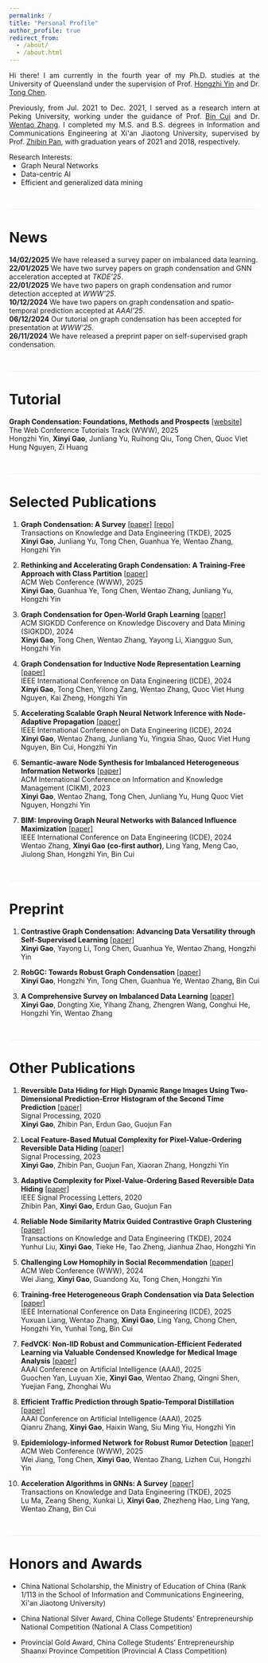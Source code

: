 ```yaml
---
permalink: /
title: "Personal Profile"
author_profile: true
redirect_from: 
  - /about/
  - /about.html
---
```



<p style="text-align: justify;">
Hi there! I am currently in the fourth year of my Ph.D. studies at the University of Queensland under the supervision of Prof. <a href="https://sites.google.com/view/hongzhi-yin/home">Hongzhi Yin</a> and Dr. <a href="https://researchers.uq.edu.au/researcher/27868">Tong Chen</a>.  
</p>

<p style="text-align: justify;">
Previously, from Jul. 2021 to Dec. 2021, I served as a research intern at Peking University, working under the guidance of Prof. <a href="https://cuibinpku.github.io/">Bin Cui</a> and Dr. <a href="https://zwt233.github.io/">Wentao Zhang</a>. I completed my M.S. and B.S. degrees in Information and Communications Engineering at Xi'an Jiaotong University, supervised by Prof. <a href="https://www.researchgate.net/profile/Zhibin-Pan-2">Zhibin Pan</a>, with graduation years of 2021 and 2018, respectively.
</p>


<p style="margin: 0;">Research Interests:</p>

<ul style="margin: 0;">
<li style="margin: 0;"> Graph Neural Networks </li>
<li style="margin: 0;"> Data-centric AI </li>
<li > Efficient and generalized data mining </li>
</ul>

  
<!-- **Email**: xinyi.gao AT uq.edu.au  -->




<div style="margin-top: 45px; margin-bottom: 25px; border-top: 1px solid #f0f0f0;"></div>

# News

**14/02/2025**  We have released a survey paper on imbalanced data learning.  
**22/01/2025**  We have two survey papers on graph condensation and GNN acceleration accepted at *TKDE'25*.  
**22/01/2025**  We have two papers on graph condensation and rumor detection accepted at *WWW'25*.  
**10/12/2024**  We have two papers on graph condensation and spatio-temporal prediction accepted at *AAAI'25*.  
**06/12/2024**  Our tutorial on graph condensation has been accepted for presentation at *WWW'25*.  
**26/11/2024**  We have released a preprint paper on self-supervised graph condensation.  

<div style="margin-top: 45px; margin-bottom: 25px; border-top: 1px solid #f0f0f0;"></div>



Tutorial
======
**Graph Condensation: Foundations, Methods and Prospects** [[website]](https://xygaog.github.io/WWW25tut/)  
The Web Conference Tutorials Track (WWW), 2025  
Hongzhi Yin, **Xinyi Gao**, Junliang Yu, Ruihong Qiu, Tong Chen, Quoc Viet Hung Nguyen, Zi Huang  


<div style="margin-top: 45px; margin-bottom: 25px; border-top: 1px solid #f0f0f0;"></div>



Selected Publications
======

1. **Graph Condensation: A Survey** [[paper]](https://arxiv.org/abs/2401.11720) [[repo]](https://github.com/XYGaoG/Graph-Condensation-Papers)  
Transactions on Knowledge and Data Engineering (TKDE), 2025  
**Xinyi Gao**, Junliang Yu, Tong Chen, Guanhua Ye, Wentao Zhang, Hongzhi Yin

1. **Rethinking and Accelerating Graph Condensation: A Training-Free Approach with Class Partition** [[paper]](https://arxiv.org/abs/2405.13707)  
ACM Web Conference (WWW), 2025  
**Xinyi Gao**, Guanhua Ye, Tong Chen, Wentao Zhang, Junliang Yu, Hongzhi Yin  


1. **Graph Condensation for Open-World Graph Learning** [[paper]](https://arxiv.org/abs/2405.17003)  
ACM SIGKDD Conference on Knowledge Discovery and Data Mining (SIGKDD), 2024  
**Xinyi Gao**, Tong Chen, Wentao Zhang, Yayong Li, Xiangguo Sun, Hongzhi Yin

1. **Graph Condensation for Inductive Node Representation Learning** [[paper]](https://arxiv.org/abs/2307.15967)  
IEEE International Conference on Data Engineering (ICDE), 2024  
**Xinyi Gao**, Tong Chen, Yilong Zang, Wentao Zhang, Quoc Viet Hung Nguyen, Kai Zheng, Hongzhi Yin

1. **Accelerating Scalable Graph Neural Network Inference with Node-Adaptive Propagation** [[paper]](https://arxiv.org/abs/2310.10998)    
IEEE International Conference on Data Engineering (ICDE), 2024  
**Xinyi Gao**, Wentao Zhang, Junliang Yu, Yingxia Shao, Quoc Viet Hung Nguyen, Bin Cui, Hongzhi Yin

1. **Semantic-aware Node Synthesis for Imbalanced Heterogeneous Information Networks** [[paper]](https://arxiv.org/abs/2302.14061)  
ACM International Conference on Information and Knowledge Management (CIKM), 2023  
**Xinyi Gao**, Wentao Zhang, Tong Chen, Junliang Yu, Hung Quoc Viet Nguyen, Hongzhi Yin


1. **BIM: Improving Graph Neural Networks with Balanced Influence Maximization** [[paper]](https://ieeexplore.ieee.org/document/10597992)  
IEEE International Conference on Data Engineering (ICDE), 2024  
Wentao Zhang, **Xinyi Gao** **(co-first author)**, Ling Yang, Meng Cao, Jiulong Shan, Hongzhi Yin, Bin Cui



<div style="margin-top: 45px; margin-bottom: 25px; border-top: 1px solid #f0f0f0;"></div>

Preprint
======


1. **Contrastive Graph Condensation: Advancing Data Versatility through Self-Supervised Learning** [[paper]](https://arxiv.org/abs/2411.17063)  
**Xinyi Gao**, Yayong Li, Tong Chen, Guanhua Ye, Wentao Zhang, Hongzhi Yin

1. **RobGC: Towards Robust Graph Condensation** [[paper]](https://arxiv.org/abs/2406.13200)  
**Xinyi Gao**, Hongzhi Yin, Tong Chen, Guanhua Ye, Wentao Zhang, Bin Cui

1. **A Comprehensive Survey on Imbalanced Data Learning** [[paper]](https://arxiv.org/abs/2502.08960)  
**Xinyi Gao**, Dongting Xie, Yihang Zhang, Zhengren Wang, Conghui He, Hongzhi Yin, Wentao Zhang

<div style="margin-top: 45px; margin-bottom: 25px; border-top: 1px solid #f0f0f0;"></div>



Other Publications
======

1. **Reversible Data Hiding for High Dynamic Range Images Using Two-Dimensional Prediction-Error Histogram of the Second Time Prediction** [[paper]](https://www.sciencedirect.com/science/article/pii/S0165168420301225)  
Signal Processing, 2020  
**Xinyi Gao**, Zhibin Pan, Erdun Gao, Guojun Fan

1. **Local Feature-Based Mutual Complexity for Pixel-Value-Ordering Reversible Data Hiding** [[paper]](https://www.sciencedirect.com/science/article/pii/S0165168422003723)  
Signal Processing, 2023  
**Xinyi Gao**, Zhibin Pan, Guojun Fan, Xiaoran Zhang, Hongzhi Yin

1. **Adaptive Complexity for Pixel-Value-Ordering Based Reversible Data Hiding** [[paper]](https://ieeexplore.ieee.org/document/9098041)  
IEEE Signal Processing Letters, 2020  
Zhibin Pan, **Xinyi Gao**, Erdun Gao, Guojun Fan

1. **Reliable Node Similarity Matrix Guided Contrastive Graph Clustering** [[paper]](https://arxiv.org/abs/2408.03765)  
Transactions on Knowledge and Data Engineering (TKDE), 2024  
Yunhui Liu, **Xinyi Gao**, Tieke He, Tao Zheng, Jianhua Zhao, Hongzhi Yin

1. **Challenging Low Homophily in Social Recommendation** [[paper]](https://dl.acm.org/doi/abs/10.1145/3589334.3645460)  
ACM Web Conference (WWW), 2024  
Wei Jiang, **Xinyi Gao**, Guandong Xu, Tong Chen, Hongzhi Yin

1. **Training-free Heterogeneous Graph Condensation via Data Selection** [[paper]](https://arxiv.org/abs/2412.16250)  
IEEE International Conference on Data Engineering (ICDE), 2025  
Yuxuan Liang, Wentao Zhang, **Xinyi Gao**, Ling Yang, Chong Chen, Hongzhi Yin, Yunhai Tong, Bin Cui

1. **FedVCK: Non-IID Robust and Communication-Efficient Federated Learning via Valuable Condensed Knowledge for Medical Image Analysis** [[paper]](https://arxiv.org/abs/2412.18557)  
AAAI Conference on Artificial Intelligence (AAAI), 2025  
Guochen Yan, Luyuan Xie, **Xinyi Gao**, Wentao Zhang, Qingni Shen, Yuejian Fang, Zhonghai Wu  

1. **Efficient Traffic Prediction through Spatio-Temporal Distillation** [[paper]](https://arxiv.org/abs/2501.10459)  
AAAI Conference on Artificial Intelligence (AAAI), 2025  
Qianru Zhang, **Xinyi Gao**, Haixin Wang, Siu Ming Yiu, Hongzhi Yin  

1. **Epidemiology-informed Network for Robust Rumor Detection** [[paper]](https://arxiv.org/abs/2411.12949)  
ACM Web Conference (WWW), 2025  
Wei Jiang, Tong Chen, **Xinyi Gao**, Wentao Zhang, Lizhen Cui, Hongzhi Yin  

1. **Acceleration Algorithms in GNNs: A Survey** [[paper]](https://arxiv.org/abs/2405.04114)  
Transactions on Knowledge and Data Engineering (TKDE), 2025  
Lu Ma, Zeang Sheng, Xunkai Li, **Xinyi Gao**, Zhezheng Hao, Ling Yang, Wentao Zhang, Bin Cui  


<div style="margin-top: 45px; margin-bottom: 25px; border-top: 1px solid #f0f0f0;"></div>


Honors and Awards
======
* China National Scholarship, the Ministry of Education of China 
(Rank 1/113 in the School of Information and Communications Engineering, Xi'an Jiaotong University)

* China National Silver Award, China College Students’ Entrepreneurship National Competition
(National A Class Competition)

* Provincial Gold Award, China College Students’ Entrepreneurship Shaanxi Province
Competition (Provincial A Class Competition)






<!-- Academic Experiences
======

**[2022.01-Present]** The University of Queensland (UQ), Ph.D. student. Supervisor: Prof. Hongzhi Yin

**[2021.06-2021.12]** Peking University (PKU), Research Intern. Supervisors: Prof. Bin Cui and Dr. Wentao Zhang

**[2018.06-2021.06]** Xi'an Jiaotong University (XJTU), M.S. in Information and Communications Engineering. Supervisor: Prof. Zhibin Pan

**[2014.09-2018.06]** Xi'an Jiaotong University (XJTU), B.S. in Information and Communications Engineering -->


